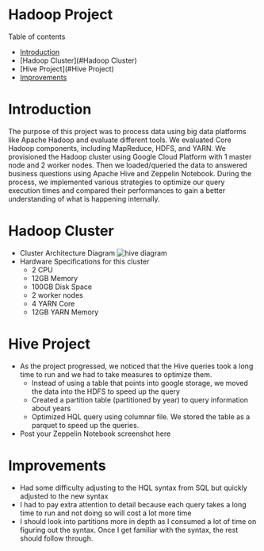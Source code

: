 # Hadoop Project
Table of contents
* [Introduction](#Introduction)
* [Hadoop Cluster](#Hadoop Cluster)
* [Hive Project](#Hive Project)
* [Improvements](#Improvements)

# Introduction
The purpose of this project was to process data using big data platforms like
Apache Hadoop and evaluate different tools. We evaluated Core Hadoop components, 
including MapReduce, HDFS, and YARN. We provisioned the Hadoop cluster using
Google Cloud Platform with 1 master node and 2 worker nodes. Then we loaded/queried 
the data to answered business questions using Apache Hive and Zeppelin Notebook. 
During the process, we implemented various strategies to optimize our query
execution times and compared their performances to gain a better understanding of 
what is happening internally.

# Hadoop Cluster
- Cluster Architecture Diagram
![hive diagram](https://raw.githubusercontent.com/jarviscanada/jarvis_data_eng_AndySeo/feature/readme/hadoop/assets/hive%20diagram.drawio.png)
- Hardware Specifications for this cluster
    - 2 CPU 
    - 12GB Memory
    - 100GB Disk Space
    - 2 worker nodes
    - 4 YARN Core
    - 12GB YARN Memory

# Hive Project
- As the project progressed, we noticed that the Hive queries took a long time to run
and we had to take measures to optimize them.
  - Instead of using a table that points into google storage, we moved the data into the HDFS to speed up the query
  - Created a partition table (partitioned by year) to query information about years
  - Optimized HQL query using columnar file. We stored the table as a parquet to speed up the queries. 
- Post your Zeppelin Notebook screenshot here
   
# Improvements
- Had some difficulty adjusting to the HQL syntax from SQL but quickly adjusted to the new syntax
- I had to pay extra attention to detail because each query takes a long time to run and not doing so will cost a lot more time
- I should look into partitions more in depth as I consumed a lot of time on figuring out the syntax. Once I get familiar with the syntax, the rest should follow through.